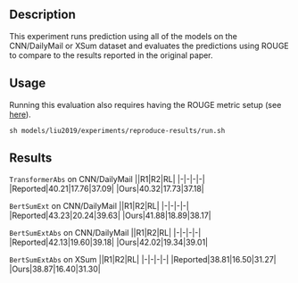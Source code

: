 ## Description
This experiment runs prediction using all of the models on the CNN/DailyMail or XSum dataset and evaluates the predictions using ROUGE to compare to the results reported in the original paper.

## Usage
Running this evaluation also requires having the ROUGE metric setup (see [here](../../../sacrerouge/Readme.md)).
```shell script
sh models/liu2019/experiments/reproduce-results/run.sh
```

## Results
`TransformerAbs` on CNN/DailyMail
||R1|R2|RL|
|-|-|-|-|
|Reported|40.21|17.76|37.09|
|Ours|40.32|17.73|37.18|

`BertSumExt` on CNN/DailyMail
||R1|R2|RL|
|-|-|-|-|
|Reported|43.23|20.24|39.63|
|Ours|41.88|18.89|38.17|

`BertSumExtAbs` on CNN/DailyMail
||R1|R2|RL|
|-|-|-|-|
|Reported|42.13|19.60|39.18|
|Ours|42.02|19.34|39.01|

`BertSumExtAbs` on XSum
||R1|R2|RL|
|-|-|-|-|
|Reported|38.81|16.50|31.27|
|Ours|38.87|16.40|31.30|
